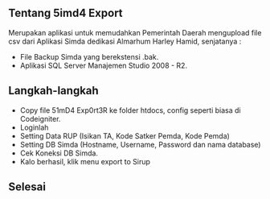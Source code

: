 ## Tentang 5imd4 Export

Merupakan aplikasi untuk memudahkan Pemerintah Daerah mengupload file csv dari Aplikasi Simda dedikasi Almarhum Harley Hamid, senjatanya :

- File Backup Simda yang berekstensi .bak.
- Aplikasi SQL Server Manajemen Studio 2008 - R2.

## Langkah-langkah 

- Copy file 51mD4 Exp0rt3R ke folder htdocs, config seperti biasa di Codeigniter. 
- Loginlah
- Setting Data RUP (Isikan TA, Kode Satker Pemda, Kode Pemda)
- Setting DB Simda (Hostname, Username, Password dan nama database)
- Cek Koneksi DB Simda.
- Kalo berhasil, klik menu export to Sirup

## Selesai
